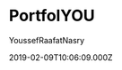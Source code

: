 ---
title: PortfolYOU
github: https://github.com/YoussefRaafatNasry/portfolYOU
demo: https://youssefraafatnasry.github.io/portfolYOU/
author: YoussefRaafatNasry
ssg:
  - Jekyll
css:
  - Bootstrap
cms:
  - Markdown
category:
  - Portfolio
date: 2019-02-09T10:06:09.000Z
description: A beautiful portfolio Jekyll theme that works with GitHub Pages.
draft: false
publish_date: '2019-02-09T10:06:09Z'
update_date: '2022-05-22T15:00:19Z'
github_star: 766
github_fork: 462
---